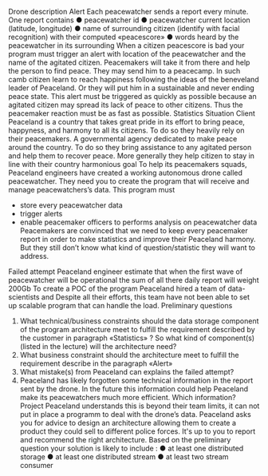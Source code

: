  Drone description
Alert
Each peacewatcher sends a report every minute.
One report contains
● peacewatcher id
● peacewatcher current location (latitude, longitude)
● name of surrounding citizen (identify with facial recognition) with their
computed «peacescore»
● words heard by the peacewatcher in its surrounding
When a citizen peacescore is bad your program must trigger an alert with location of the peacewatcher and the name of the agitated citizen. Peacemakers will take it from there and help the person to find peace.
They may send him to a peacecamp. In such camb citizen learn to reach happiness following the ideas of the beneveland leader of Peaceland. Or they will put him in a sustainable and never ending peace state.
This alert must be triggered as quickly as possible because an agitated citizen may spread its lack of peace to other citizens. Thus the peacemaker reaction must be as fast as possible.
Statistics
Situation
 Client
Peaceland is a country that takes great pride in its effort to bring peace, happyness, and harmony to all its citizens.
To do so they heavily rely on their peacemakers. A governmental agency dedicated to make peace around the country. To do so they bring assistance to any agitated person and help them to recover peace. More generally they help citizen to stay in line with their country harmonious goal
To help its peacemakers squads, Peaceland engineers have created a working autonomous drone called peacewatcher.
They need you to create the program that will receive and manage peacewatchers’s data.
This program must
- store every peacewatcher data
- trigger alerts
- enable peacemaker officers to performs analysis on peacewatcher data
Peacemakers are convinced that we need to keep every peacemaker report in order to make statistics and improve their Peaceland harmony. But they still don’t know what kind of question/statistic they will want to address.

 Failed attempt
Peaceland engineer estimate that when the first wave of peacewatcher will be operational the sum of all there daily report will weight 200Gb
To create a POC of the program Peaceland hired a team of data-scientists and Despite all their efforts, this team have not been able to set up scalable program that can handle the load.
Preliminary questions
 1) What technical/business constraints should the data storage component of the program architecture meet to fulfill the requirement described by the customer in paragraph «​Statistics» ?​
So what kind of component(s) (listed in the lecture) will the architecture need?
2) What business constraint should the architecture meet to fulfill the requirement describe in the paragraph «Alert»
3) What mistake(s) from Peaceland can explains the failed attempt?
4) Peaceland has likely forgotten some technical information in the report sent by the drone. In the future this information could help Peaceland make its peacewatchers
much more efficient. Which information?
Project
Peaceland understands this is beyond their team limits, it can not put in place a programm to deal with the drone’s data. Peaceland asks you for advice to design an architecture allowing them to create a product they could sell to different police forces.
It's up to you to report and recommend the right architecture.
Based on the preliminary question your solution is likely to include :
● at least one distributed storage
● at least one distributed stream
● at least two stream consumer
 
 
